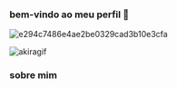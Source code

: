 ### bem-vindo ao meu perfil 🥀

![e294c7486e4ae2be0329cad3b10e3cfa](https://user-images.githubusercontent.com/130713451/232117173-415374fe-0aae-4b0b-8693-bc01e6cc91d2.jpg)


![akiragif](https://user-images.githubusercontent.com/130713451/232111627-fe321d1c-3a0b-416a-bd2c-9f11e611e316.gif)

### sobre mim

